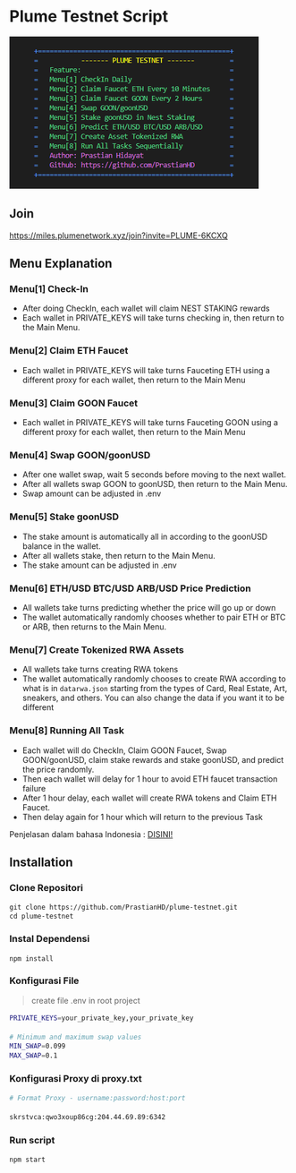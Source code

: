 # Plume Testnet Script

![logo](./utils/plume-testnet.png)
## Join
https://miles.plumenetwork.xyz/join?invite=PLUME-6KCXQ

## Menu Explanation
### Menu[1] Check-In
- After doing CheckIn, each wallet will claim NEST STAKING rewards
- Each wallet in PRIVATE_KEYS will take turns checking in, then return to the Main Menu.
### Menu[2] Claim ETH Faucet
- Each wallet in PRIVATE_KEYS will take turns Fauceting ETH using a different proxy for each wallet, then return to the Main Menu
### Menu[3] Claim GOON Faucet
- Each wallet in PRIVATE_KEYS will take turns Fauceting GOON using a different proxy for each wallet, then return to the Main Menu
### Menu[4] Swap GOON/goonUSD
- After one wallet swap, wait 5 seconds before moving to the next wallet.
- After all wallets swap GOON to goonUSD, then return to the Main Menu.
- Swap amount can be adjusted in .env
### Menu[5] Stake goonUSD
- The stake amount is automatically all in according to the goonUSD balance in the wallet.
- After all wallets stake, then return to the Main Menu.
- The stake amount can be adjusted in .env
### Menu[6] ETH/USD BTC/USD ARB/USD Price Prediction
- All wallets take turns predicting whether the price will go up or down
- The wallet automatically randomly chooses whether to pair ETH or BTC or ARB, then returns to the Main Menu.
### Menu[7] Create Tokenized RWA Assets
- All wallets take turns creating RWA tokens
- The wallet automatically randomly chooses to create RWA according to what is in `datarwa.json` starting from the types of Card, Real Estate, Art, sneakers, and others. You can also change the data if you want it to be different
### Menu[8] Running All Task
- Each wallet will do CheckIn, Claim GOON Faucet, Swap GOON/goonUSD, claim stake rewards and stake goonUSD, and predict the price randomly.
- Then each wallet will delay for 1 hour to avoid ETH faucet transaction failure
- After 1 hour delay, each wallet will create RWA tokens and Claim ETH Faucet.
- Then delay again for 1 hour which will return to the previous Task

Penjelasan dalam bahasa Indonesia : [DISINI!](https://github.com/PrastianHD/plume-testnet/blob/main/READINDO.md)

## Installation 
### Clone Repositori
```
git clone https://github.com/PrastianHD/plume-testnet.git
cd plume-testnet
```

### Instal Dependensi
```
npm install
```

### Konfigurasi File

>create file .env in root project
```bash
PRIVATE_KEYS=your_private_key,your_private_key

# Minimum and maximum swap values
MIN_SWAP=0.099
MAX_SWAP=0.1

```
### Konfigurasi Proxy di proxy.txt
```bash
# Format Proxy - username:password:host:port
 
skrstvca:qwo3xoup86cg:204.44.69.89:6342
```

### Run script
```
npm start
```
